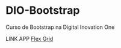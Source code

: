 # DIO-Bootstrap
Curso de Bootstrap na Digital Inovation One

LINK APP [Flex Grid](https://dio-bootstrap.vercel.app/)
